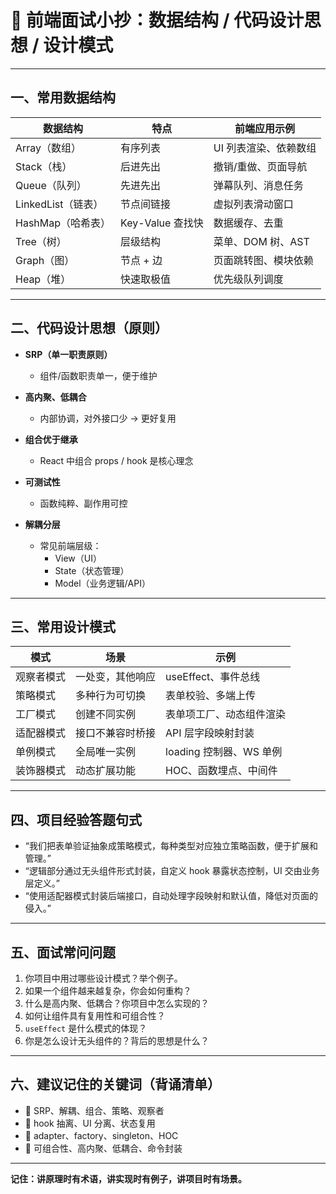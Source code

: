 # 🧠 前端面试小抄：数据结构 / 代码设计思想 / 设计模式

---

## 一、常用数据结构

| 数据结构 | 特点 | 前端应用示例 |
|----------|------|----------------|
| Array（数组） | 有序列表 | UI 列表渲染、依赖数组 |
| Stack（栈） | 后进先出 | 撤销/重做、页面导航 |
| Queue（队列） | 先进先出 | 弹幕队列、消息任务 |
| LinkedList（链表） | 节点间链接 | 虚拟列表滑动窗口 |
| HashMap（哈希表） | Key-Value 查找快 | 数据缓存、去重 |
| Tree（树） | 层级结构 | 菜单、DOM 树、AST |
| Graph（图） | 节点 + 边 | 页面跳转图、模块依赖 |
| Heap（堆） | 快速取极值 | 优先级队列调度 |

---

## 二、代码设计思想（原则）

- **SRP（单一职责原则）**
  - 组件/函数职责单一，便于维护

- **高内聚、低耦合**
  - 内部协调，对外接口少 → 更好复用

- **组合优于继承**
  - React 中组合 props / hook 是核心理念

- **可测试性**
  - 函数纯粹、副作用可控

- **解耦分层**
  - 常见前端层级：
    - View（UI）
    - State（状态管理）
    - Model（业务逻辑/API）

---

## 三、常用设计模式

| 模式 | 场景 | 示例 |
|------|------|------|
| 观察者模式 | 一处变，其他响应 | useEffect、事件总线 |
| 策略模式 | 多种行为可切换 | 表单校验、多端上传 |
| 工厂模式 | 创建不同实例 | 表单项工厂、动态组件渲染 |
| 适配器模式 | 接口不兼容时桥接 | API 层字段映射封装 |
| 单例模式 | 全局唯一实例 | loading 控制器、WS 单例 |
| 装饰器模式 | 动态扩展功能 | HOC、函数埋点、中间件 |

---

## 四、项目经验答题句式

- “我们把表单验证抽象成策略模式，每种类型对应独立策略函数，便于扩展和管理。”
- “逻辑部分通过无头组件形式封装，自定义 hook 暴露状态控制，UI 交由业务层定义。”
- “使用适配器模式封装后端接口，自动处理字段映射和默认值，降低对页面的侵入。”

---

## 五、面试常问问题

1. 你项目中用过哪些设计模式？举个例子。
2. 如果一个组件越来越复杂，你会如何重构？
3. 什么是高内聚、低耦合？你项目中怎么实现的？
4. 如何让组件具有复用性和可组合性？
5. `useEffect` 是什么模式的体现？
6. 你是怎么设计无头组件的？背后的思想是什么？

---

## 六、建议记住的关键词（背诵清单）

- 📌 SRP、解耦、组合、策略、观察者
- 📌 hook 抽离、UI 分离、状态复用
- 📌 adapter、factory、singleton、HOC
- 📌 可组合性、高内聚、低耦合、命令封装

---

**记住：讲原理时有术语，讲实现时有例子，讲项目时有场景。**
